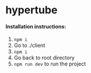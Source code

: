 # hypertube

#### Installation instructions:
1. `npm i`
2. Go to ./client
3. `npm i`
4. Go back to root directory
5. `npm run dev` to run the project
